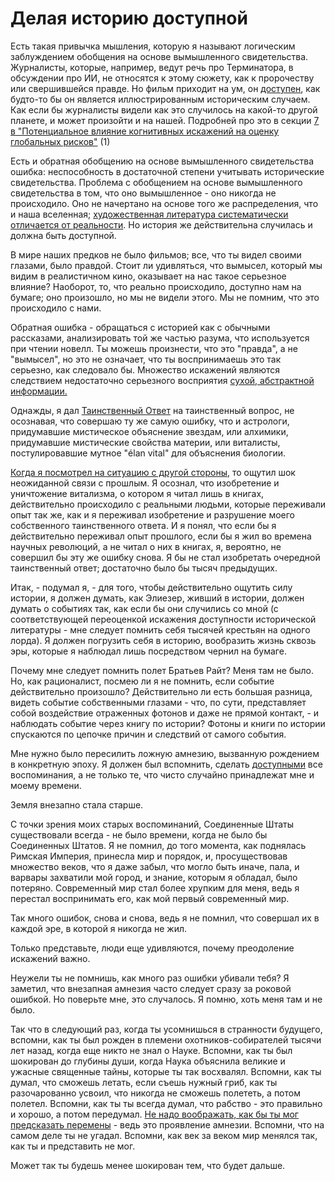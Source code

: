 # Делая историю доступной
Есть такая привычка мышления, которую я называют логическим заблуждением обобщения на основе вымышленного свидетельства. Журналисты, которые, например, ведут речь про Терминатора, в обсуждении про ИИ, не относятся к этому сюжету, как к пророчеству или свершившейся правде. Но фильм приходит на ум, он [доступен](http://lesswrong.ru/w/%D0%94%D0%BE%D1%81%D1%82%D1%83%D0%BF%D0%BD%D0%BE%D1%81%D1%82%D1%8C), как будто-то бы он является иллюстрированным историческим случаем. Как если бы журналисты видели как это случилось на какой-то другой планете, и может произойти и на нашей. Подробней про это в секции [7 в "Потенциальное влияние когнитивных искажений на оценку глобальных рисков"](http://lesswrong.ru/w/%D0%9A%D0%BE%D0%B3%D0%BD%D0%B8%D1%82%D0%B8%D0%B2%D0%BD%D1%8B%D0%B5_%D0%B8%D1%81%D0%BA%D0%B0%D0%B6%D0%B5%D0%BD%D0%B8%D1%8F#simple-table-of-contents-7) (1)

Есть и обратная обобщению на основе вымышленного свидетельства ошибка: неспособность в достаточной степени учитывать исторические свидетельства. Проблема с обобщением на основе вымышленного свидетельства в том, что оно вымышленное - оно никогда не происходило. Оно не начертано на основе того же распределения, что и наша вселенная; [художественная литература систематически отличается от реальности](http://www.overcomingbias.com/2007/07/tell-your-anti-.html). Но история же действительна случилась и должна быть доступной.

В мире наших предков не было фильмов; все, что ты видел своими глазами, было правдой. Стоит ли удивляться, что вымысел, который мы видим в реалистичном кино, оказывает на нас такое серьезное влияние? Наоборот, то, что реально происходило, доступно нам на бумаге; оно произошло, но мы не видели этого. Мы не помним, что это происходило с нами.

Обратная ошибка - обращаться с историей как с обычными рассказами, анализировать той же частью разума, что используется при чтении новелл. Ты можешь произнести, что это "правда", а не "вымысел", но это не означает, что ты воспринимаешь это так серьезно, как следовало бы. Множество искажений являются следствием недостаточно серьезного восприятия [сухой, абстрактной информации.](http://lesswrong.com/lw/hw/scope_insensitivity/)

Однажды, я дал [Таинственный Ответ](http://lesswrong.ru/w/%D0%A2%D0%B0%D0%B8%D0%BD%D1%81%D1%82%D0%B2%D0%B5%D0%BD%D0%BD%D1%8B%D0%B5_%D0%BE%D1%82%D0%B2%D0%B5%D1%82%D1%8B_%D0%BD%D0%B0_%D1%82%D0%B0%D0%B8%D0%BD%D1%81%D1%82%D0%B2%D0%B5%D0%BD%D0%BD%D1%8B%D0%B5_%D0%B2%D0%BE%D0%BF%D1%80%D0%BE%D1%81%D1%8B) на таинственный вопрос, не осознавая, что совершаю ту же самую ошибку, что и астрологи, придумавшие мистическое объяснение звездам, или алхимики, придумавшие мистические свойства материи, или виталисты, постулировавшие мутное "élan vital" для объяснения биологии.

[Когда я посмотрел на ситуацию с другой стороны](http://lesswrong.ru/w/%D0%9D%D0%B5%D1%81%D0%BF%D0%BE%D1%81%D0%BE%D0%B1%D0%BD%D0%BE%D1%81%D1%82%D1%8C_%D1%83%D1%87%D0%B8%D1%82%D1%8C%D1%81%D1%8F_%D1%83_%D0%B8%D1%81%D1%82%D0%BE%D1%80%D0%B8%D0%B8), то ощутил шок неожиданной связи с прошлым. Я осознал, что изобретение и уничтожение витализма, о котором я читал лишь в книгах, действительно происходило с реальными людьми, которые переживали опыт так же, как и я переживал изобретение и разрушение моего собственного таинственного ответа. И я понял, что если бы я действительно переживал опыт прошлого, если бы я жил во времена научных революций, а не читал о них в книгах, я, вероятно, не совершил бы эту же ошибку снова. Я бы не стал изобретать очередной таинственный ответ; достаточно было бы тысяч предыдущих.

Итак, - подумал я, - для того, чтобы действительно ощутить силу истории, я должен думать, как Элиезер, живший в истории, должен думать о событиях так, как если бы они случились со мной (с соответствующей переоценкой искажения доступности исторической литературы - мне следует помнить себя тысячей крестьян на одного лорда). Я должен погрузить себя в историю, вообразить жизнь сквозь эры, которые я наблюдал лишь посредством чернил на бумаге.

Почему мне следует помнить полет Братьев Райт? Меня там не было. Но, как рационалист, посмею ли я не помнить, если событие действительно произошло? Действительно ли есть большая разница, видеть событие собственными глазами - что, по сути, представляет собой воздействие отраженных фотонов и даже не прямой контакт, - и наблюдать событие через книгу по истории? Фотоны и книги по истории спускаются по цепочке причин и следствий от самого события.

Мне нужно было пересилить ложную амнезию, вызванную рождением в конкретную эпоху. Я должен был вспомнить, сделать [доступными](https://en.wikipedia.org/wiki/Availability_heuristic) все воспоминания, а не только те, что чисто случайно принадлежат мне и моему времени.

Земля внезапно стала старше.

С точки зрения моих старых воспоминаний, Соединенные Штаты существовали всегда - не было времени, когда не было бы Соединенных Штатов. Я не помнил, до того момента, как поднялась Римская Империя, принесла мир и порядок, и, просуществовав множество веков, что я даже забыл, что могло быть иначе, пала, и варвары захватили мой город, и знание, которым я обладал, было потеряно. Современный мир стал более хрупким для меня, ведь я перестал воспринимать его, как мой первый современный мир.

Так много ошибок, снова и снова, ведь я не помнил, что совершал их в каждой эре, в которой я никогда не жил.

Только представьте, люди еще удивляются, почему преодоление искажений важно.

Неужели ты не помнишь, как много раз ошибки убивали тебя? Я заметил, что внезапная амнезия часто следует сразу за роковой ошибкой. Но поверьте мне, это случалось. Я помню, хоть меня там и не было.

Так что в следующий раз, когда ты усомнишься в странности будущего, вспомни, как ты был рожден в племени охотников-собирателей тысячи лет назад, когда еще никто не знал о Науке. Вспомни, как ты был шокирован до глубины души, когда Наука объяснила великие и ужасные священные тайны, которые ты так восхвалял. Вспомни, как ты думал, что сможешь летать, если съешь нужный гриб, как ты разочарованно усвоил, что никогда не сможешь полететь, а потом полетел. Вспомни, как ты ты всегда думал, что рабство - это правильно и хорошо, а потом передумал. [Не надо воображать, как бы ты мог предсказать перемены](http://lesswrong.ru/w/%D0%97%D0%BD%D0%B0%D0%BD%D0%B8%D0%B5_%D0%B7%D0%B0%D0%B4%D0%BD%D0%B8%D0%BC_%D1%87%D0%B8%D1%81%D0%BB%D0%BE%D0%BC) - ведь это проявление амнезии. Вспомни, что на самом деле ты не угадал. Вспомни, как век за веком мир менялся так, как ты и представить не мог.

Может так ты будешь менее шокирован тем, что будет дальше.